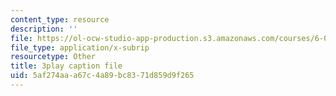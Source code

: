 ```yaml
---
content_type: resource
description: ''
file: https://ol-ocw-studio-app-production.s3.amazonaws.com/courses/6-00sc-introduction-to-computer-science-and-programming-spring-2011/5af274aaa67c4a89bc8371d859d9f265_B8is52oxHBw.srt
file_type: application/x-subrip
resourcetype: Other
title: 3play caption file
uid: 5af274aa-a67c-4a89-bc83-71d859d9f265
---
```

